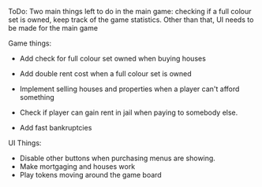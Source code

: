 ToDo:
Two main things left to do in the main game: checking if a full colour set is owned, keep track of the game statistics.
Other than that, UI needs to be made for the main game

Game things:
- Add check for full colour set owned when buying houses
- Add double rent cost when a full colour set is owned
- Implement selling houses and properties when a player can't afford something

- Check if player can gain rent in jail when paying to somebody else.
- Add fast bankruptcies

UI Things:
- Disable other buttons when purchasing menus are showing.
- Make mortgaging and houses work
- Play tokens moving around the game board
